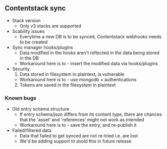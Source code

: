 ## Contentstack sync

- Stack version
  - Only v3 stacks are supported
- Scability issues
  - Everytime a new DB is to be synced, Contentstack webhooks needs to be created
- Sync manager hooks/plugins
  - Data modified in the hooks aren't reflected in the data being stored in the DB
  - Workaround here is to - insert the modified data via hooks/plugins
- Security
  1. Data stored in filesystem in plaintext, is vulnerable
    - Workaround here is to - use mongodb + authentications
  2. Tokens are saved in the filesystem in plaintext

### Known bugs
- Old entry schema structure
  - If entry schema/json differs from its content type, there are chances that the 'asset' and 'references' might not work as intended
  - Workaround here is to - save the entry, and re-publish it
- Failed/filtered data
  - Data that failed to get synced are not re-tried i.e. are lost
  - We'd be adding support to avoid this in future release
